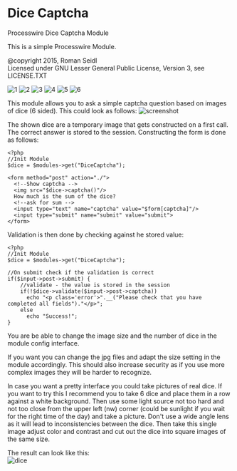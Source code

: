# Dice Captcha
Processwire Dice Captcha Module

This is a simple Processwire Module.

@copyright 2015, Roman Seidl  
Licensed under GNU Lesser General Public License, Version 3, see LICENSE.TXT

![1](https://raw.githubusercontent.com/romanseidl/dice-captcha/master/DiceCaptcha/1.jpg) ![2](https://raw.githubusercontent.com/romanseidl/dice-captcha/master/DiceCaptcha/2.jpg) ![3](https://raw.githubusercontent.com/romanseidl/dice-captcha/master/DiceCaptcha/3.jpg) ![4](https://raw.githubusercontent.com/romanseidl/dice-captcha/master/DiceCaptcha/4.jpg) ![5](https://raw.githubusercontent.com/romanseidl/dice-captcha/master/DiceCaptcha/5.jpg) ![6](https://raw.githubusercontent.com/romanseidl/dice-captcha/master/DiceCaptcha/6.jpg)

This module allows you to ask a simple captcha question based on images of dice (6 sided). This could look as follows:
![screenshot](https://raw.githubusercontent.com/romanseidl/dice-captcha/readme/screen.png)

The shown dice are a temporary image that gets constructed on a first call. The correct answer is stored to the session. Constructing the form is done as follows:
 
    <?php
    //Init Module
    $dice = $modules->get("DiceCaptcha"); 
    
    <form method="post" action="./">
      <!--Show captcha -->
      <img src="$dice->captcha()"/>
      How much is the sum of the dice?
      <!--ask for sum -->
      <input type="text" name="captcha" value="$form[captcha]"/>
      <input type="submit" name="submit" value="submit">
    </form>

Validation is then done by checking against he stored value:
 
    <?php
    //Init Module
    $dice = $modules->get("DiceCaptcha"); 
    
    //On submit check if the validation is correct
    if($input->post->submit) {
        //validate - the value is stored in the session
        if(!$dice->validate($input->post->captcha)) 
          echo "<p class='error'>".__("Please check that you have completed all fields")."</p>";
        else
          echo "Success!";
    }

You are be able to change the image size and the number of dice in the module config interface.

If you want you can change the jpg files and adapt the size setting in the module accordingly. This should also increase security as if you use more complex images they will be harder to recognize. 

In case you want a pretty interface you could take pictures of real dice. If you want to try this I recommend you to take 6 dice and place them in a row against a white background. Then use some light source not too hard and not too close from the upper left (nw) corner (could be sunlight if you wait for the right time of the day) and take a picture. Don't use a wide angle lens as it will lead to inconsistencies between the dice. Then take this single image adjust color and contrast and cut out the dice into square images of the same size.

The result can look like this:  
![dice](https://raw.githubusercontent.com/romanseidl/dice-captcha/readme/dice.png)
